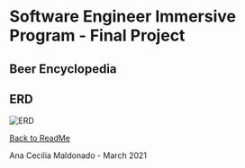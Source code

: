# Software Engineer Immersive Program - Final Project

## Beer Encyclopedia

## ERD
![ERD](https://user-images.githubusercontent.com/74725198/111526465-6780d180-8724-11eb-9059-50993e23743f.png)

[Back to ReadMe](../README.md)

Ana Cecilia Maldonado - March 2021